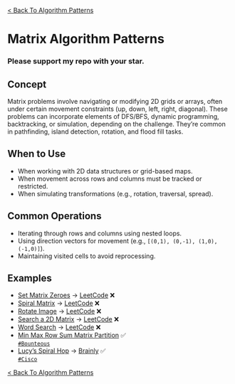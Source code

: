 [< Back To Algorithm Patterns](../../)

# Matrix Algorithm Patterns
### Please support my repo with your star.

## Concept
Matrix problems involve navigating or modifying 2D grids or arrays, often under certain movement constraints (up, down, left, right, diagonal). These problems can incorporate elements of DFS/BFS, dynamic programming, backtracking, or simulation, depending on the challenge. They’re common in pathfinding, island detection, rotation, and flood fill tasks.

## When to Use
- When working with 2D data structures or grid-based maps.
- When movement across rows and columns must be tracked or restricted.
- When simulating transformations (e.g., rotation, traversal, spread).

## Common Operations
- Iterating through rows and columns using nested loops.
- Using direction vectors for movement (e.g., `[(0,1), (0,-1), (1,0), (-1,0)]`).
- Maintaining visited cells to avoid reprocessing.

## Examples
- [Set Matrix Zeroes]() → [LeetCode](https://leetcode.com/problems/set-matrix-zeroes) ❌
- [Spiral Matrix]() → [LeetCode](https://leetcode.com/problems/spiral-matrix) ❌
- [Rotate Image]() → [LeetCode](https://leetcode.com/problems/rotate-image) ❌
- [Search a 2D Matrix]() → [LeetCode](https://leetcode.com/problems/search-a-2d-matrix) ❌
- [Word Search]() → [LeetCode](https://leetcode.com/problems/word-search) ❌
- [Min Max Row Sum Matrix Partition](min_max_row_sum_matrix_partition) ✅
  <br>
  [`#Bounteous`](https://bounteous.com)
- [Lucy’s Spiral Hop](lucy_spiral_hop/) → [Brainly](https://brainly.com/question/31047283) ✅
  <br>
  [`#Cisco`](https://cisco.com)

[< Back To Algorithm Patterns](../../)
